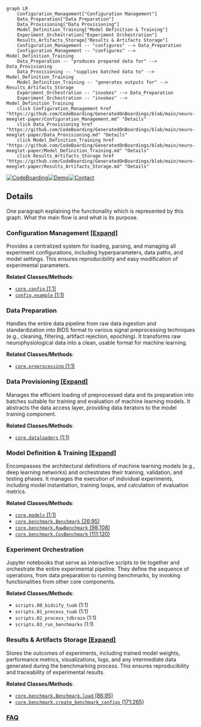 ```mermaid
graph LR
    Configuration_Management["Configuration Management"]
    Data_Preparation["Data Preparation"]
    Data_Provisioning["Data Provisioning"]
    Model_Definition_Training["Model Definition & Training"]
    Experiment_Orchestration["Experiment Orchestration"]
    Results_Artifacts_Storage["Results & Artifacts Storage"]
    Configuration_Management -- "configures" --> Data_Preparation
    Configuration_Management -- "configures" --> Model_Definition_Training
    Data_Preparation -- "produces prepared data for" --> Data_Provisioning
    Data_Provisioning -- "supplies batched data to" --> Model_Definition_Training
    Model_Definition_Training -- "generates outputs for" --> Results_Artifacts_Storage
    Experiment_Orchestration -- "invokes" --> Data_Preparation
    Experiment_Orchestration -- "invokes" --> Model_Definition_Training
    click Configuration_Management href "https://github.com/CodeBoarding/GeneratedOnBoardings/blob/main/neuro-meeglet-paper/Configuration_Management.md" "Details"
    click Data_Provisioning href "https://github.com/CodeBoarding/GeneratedOnBoardings/blob/main/neuro-meeglet-paper/Data_Provisioning.md" "Details"
    click Model_Definition_Training href "https://github.com/CodeBoarding/GeneratedOnBoardings/blob/main/neuro-meeglet-paper/Model_Definition_Training.md" "Details"
    click Results_Artifacts_Storage href "https://github.com/CodeBoarding/GeneratedOnBoardings/blob/main/neuro-meeglet-paper/Results_Artifacts_Storage.md" "Details"
```

[![CodeBoarding](https://img.shields.io/badge/Generated%20by-CodeBoarding-9cf?style=flat-square)](https://github.com/CodeBoarding/GeneratedOnBoardings)[![Demo](https://img.shields.io/badge/Try%20our-Demo-blue?style=flat-square)](https://www.codeboarding.org/demo)[![Contact](https://img.shields.io/badge/Contact%20us%20-%20contact@codeboarding.org-lightgrey?style=flat-square)](mailto:contact@codeboarding.org)

## Details

One paragraph explaining the functionality which is represented by this graph. What the main flow is and what is its purpose.

### Configuration Management [[Expand]](./Configuration_Management.md)
Provides a centralized system for loading, parsing, and managing all experiment configurations, including hyperparameters, data paths, and model settings. This ensures reproducibility and easy modification of experimental parameters.


**Related Classes/Methods**:

- <a href="https://github.com/Roche/neuro-meeglet-paper/blob/main/core/config.py#L1-L1" target="_blank" rel="noopener noreferrer">`core.config` (1:1)</a>
- <a href="https://github.com/Roche/neuro-meeglet-paper/blob/main/core/config.py#L1-L1" target="_blank" rel="noopener noreferrer">`config.example` (1:1)</a>


### Data Preparation
Handles the entire data pipeline from raw data ingestion and standardization into BIDS format to various signal preprocessing techniques (e.g., cleaning, filtering, artifact rejection, epoching). It transforms raw neurophysiological data into a clean, usable format for machine learning.


**Related Classes/Methods**:

- <a href="https://github.com/Roche/neuro-meeglet-paper/blob/main/core/preprocessing.py#L1-L1" target="_blank" rel="noopener noreferrer">`core.preprocessing` (1:1)</a>


### Data Provisioning [[Expand]](./Data_Provisioning.md)
Manages the efficient loading of preprocessed data and its preparation into batches suitable for training and evaluation of machine learning models. It abstracts the data access layer, providing data iterators to the model training component.


**Related Classes/Methods**:

- <a href="https://github.com/Roche/neuro-meeglet-paper/blob/main/core/dataloaders.py#L1-L1" target="_blank" rel="noopener noreferrer">`core.dataloaders` (1:1)</a>


### Model Definition & Training [[Expand]](./Model_Definition_Training.md)
Encompasses the architectural definitions of machine learning models (e.g., deep learning networks) and orchestrates their training, validation, and testing phases. It manages the execution of individual experiments, including model instantiation, training loops, and calculation of evaluation metrics.


**Related Classes/Methods**:

- <a href="https://github.com/Roche/neuro-meeglet-paper/blob/main/core/models.py#L1-L1" target="_blank" rel="noopener noreferrer">`core.models` (1:1)</a>
- <a href="https://github.com/Roche/neuro-meeglet-paper/blob/main/core/benchmark.py#L26-L95" target="_blank" rel="noopener noreferrer">`core.benchmark.Benchmark` (26:95)</a>
- <a href="https://github.com/Roche/neuro-meeglet-paper/blob/main/core/benchmark.py#L98-L108" target="_blank" rel="noopener noreferrer">`core.benchmark.RawBenchmark` (98:108)</a>
- <a href="https://github.com/Roche/neuro-meeglet-paper/blob/main/core/benchmark.py#L111-L120" target="_blank" rel="noopener noreferrer">`core.benchmark.CovBenchmark` (111:120)</a>


### Experiment Orchestration
Jupyter notebooks that serve as interactive scripts to tie together and orchestrate the entire experimental pipeline. They define the sequence of operations, from data preparation to running benchmarks, by invoking functionalities from other core components.


**Related Classes/Methods**:

- `scripts.00_bidsify_tuab` (1:1)
- `scripts.01_process_tuab` (1:1)
- `scripts.02_process_tdbrain` (1:1)
- `scripts.03_run_benchmarks` (1:1)


### Results & Artifacts Storage [[Expand]](./Results_Artifacts_Storage.md)
Stores the outcomes of experiments, including trained model weights, performance metrics, visualizations, logs, and any intermediate data generated during the benchmarking process. This ensures reproducibility and traceability of experimental results.


**Related Classes/Methods**:

- <a href="https://github.com/Roche/neuro-meeglet-paper/blob/main/core/benchmark.py#L86-L95" target="_blank" rel="noopener noreferrer">`core.benchmark.Benchmark.load` (86:95)</a>
- <a href="https://github.com/Roche/neuro-meeglet-paper/blob/main/core/benchmark.py#L171-L265" target="_blank" rel="noopener noreferrer">`core.benchmark.create_benchmark_configs` (171:265)</a>




### [FAQ](https://github.com/CodeBoarding/GeneratedOnBoardings/tree/main?tab=readme-ov-file#faq)